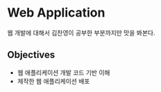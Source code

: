 # Web Application
웹 개발에 대해서 김찬영이 공부한 부분까지만 맛을 봐본다.

## Objectives
* 웹 애플리케이션 개발 코드 기반 이해
* 제작한 웹 애플리케이션 배포

